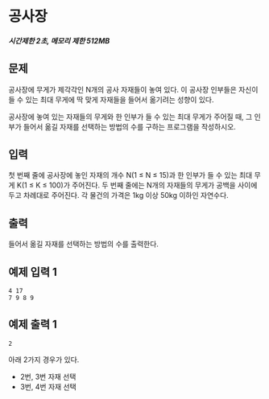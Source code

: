 # 공사장

##### 시간제한 2초, 메모리 제한 512MB

## 문제

공사장에 무게가 제각각인 N개의 공사 자재들이 놓여 있다. 이 공사장 인부들은 자신이 들 수 있는 최대 무게에 딱 맞게 자재들을 들어서 옮기려는 성향이 있다.

공사장에 놓여 있는 자재들의 무게와 한 인부가 들 수 있는 최대 무게가 주어질 때, 그 인부가 들어서 옮길 자재를 선택하는 방법의 수를 구하는 프로그램을 작성하시오.



## 입력

첫 번째 줄에 공사장에 놓인 자재의 개수 N(1 ≤ N ≤ 15)과 한 인부가 들 수 있는 최대 무게 K(1 ≤ K ≤ 100)가 주어진다. 두 번째 줄에는 N개의 자재들의 무게가 공백을 사이에 두고 차례대로 주어진다. 각 물건의 가격은 1kg 이상 50kg 이하인 자연수다.



## 출력

들어서 옮길 자재를 선택하는 방법의 수를 출력한다.



## 예제 입력 1

```
4 17
7 9 8 9
```



## 예제 출력 1

```
2
```
아래 2가지 경우가 있다.
- 2번, 3번 자재 선택
- 3번, 4번 자재 선택

